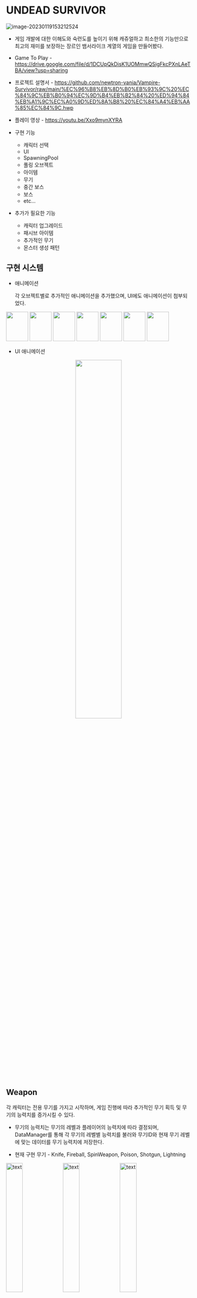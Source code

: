 # UNDEAD SURVIVOR

![image-20230119153212524](https://user-images.githubusercontent.com/118050445/213386697-4c664a95-2179-4d55-bc08-21a887409a50.png)



- 게임 개발에 대한 이해도와 숙련도를 높이기 위해 캐쥬얼하고 최소한의 기능만으로 최고의 재미를 보장하는 장르인 뱀서라이크 계열의 게임을 만들어봤다.

- Game To Play - https://drive.google.com/file/d/1DCUpQkDisK1UOMmwQSigFkcPXnLAeTBA/view?usp=sharing
- 프로젝트 설명서 - https://github.com/newtron-vania/Vampire-Survivor/raw/main/%EC%96%B8%EB%8D%B0%EB%93%9C%20%EC%84%9C%EB%B0%94%EC%9D%B4%EB%B2%84%20%ED%94%84%EB%A1%9C%EC%A0%9D%ED%8A%B8%20%EC%84%A4%EB%AA%85%EC%84%9C.hwp
- 플레이 영상 - https://youtu.be/Xxo9mynXYRA

- 구현 기능
  - 캐릭터 선택
  - UI
  - SpawningPool
  - 풀링 오브젝트
  - 아이템
  - 무기
  - 중간 보스
  - 보스
  - etc...
- 추가가 필요한 기능
  - 캐릭터 업그레이드
  - 패시브 아이템
  - 추가적인 무기
  - 몬스터 생성 패턴


## 구현 시스템

- 애니메이션

  각 오브젝트별로 추가적인 애니메이션을 추가했으며, UI에도 애니메이션이 첨부되었다.

<img src= "https://user-images.githubusercontent.com/118050445/213386727-87c1615a-3b8d-4b3f-b300-4d5d6ca11fb8.gif" width = "60px" height = "80px"> <img src= "https://user-images.githubusercontent.com/118050445/213386797-26b81c54-db72-4dd4-97a6-1f9cdf6f68ed.gif" width = "60px" height = "80px">
<img src= "https://user-images.githubusercontent.com/118050445/213386810-0ec5b0ec-2cec-4773-a522-86eb0365c52b.gif" width = "60px" height = "80px">
<img src= "https://user-images.githubusercontent.com/118050445/213386826-73aafc42-61e4-4ff8-90e4-93199913b55b.gif" width = "60px" height = "80px">
<img src= "https://user-images.githubusercontent.com/118050445/213386839-a33f57e8-d17c-479f-8506-4436a0f4c745.gif" width = "60px" height = "80px">
<img src= "https://user-images.githubusercontent.com/118050445/213386847-8e814c36-0649-4c89-902c-10df8f23a706.gif" width = "60px" height = "80px">
<img src= "https://user-images.githubusercontent.com/118050445/213386869-6df641d2-d16e-4d71-82af-f587b333cdaa.gif" width = "60px" height = "80px">

- UI 애니메이션
<p align="center">
<img src="https://user-images.githubusercontent.com/118050445/213387108-4b8f7ed4-e847-4b8a-9e3e-4cd73ac40304.gif" width = "50% height = "50%">
</p>

## Weapon

각 캐릭터는 전용 무기를 가지고 시작하며, 게임 진행에 따라 추가적인 무기 획득 및 무기의 능력치를 증가시킬 수 있다.
- 무기의 능력치는 무기의 레벨과 플레이어의 능력치에 따라 결정되며, DataManager를 통해 각 무기의 레벨별 능력치를 불러와 무기ID와 현재 무기 레벨에 맞는 데이터를 무기 능력치에 저장한다.

- 현재 구현 무기 - Knife, Fireball, SpinWeapon, Poison, Shotgun, Lightning

<img src= "https://user-images.githubusercontent.com/118050445/213397871-6552ff87-e7dc-404d-912f-6846f2228c72.gif" alt="text" width="30%" height="30%"> <img src= "https://user-images.githubusercontent.com/118050445/213397892-9a159b47-d3f4-470e-b141-aa4b3b1fb5cc.gif" alt="text" width="30%" height="30%"> <img src= "https://user-images.githubusercontent.com/118050445/213397899-14df5e24-3a2a-406d-893d-1ab6c7b0fa4e.gif" alt="text" width="30%" height="30%">


## PlayerStat
 캐릭터의 주요 능력치는 MaxHp, MoveSpeed, Damage, Defense, Cooldown, Amount로 구성된다.
 - MaxHp : 최대 Hp. 1당 1만큼 증가한다.
 - MoveSpeed : 이동 속도. 1당 1만큼 증가한다.
 - Damage : 공격력. 10당 10%만큼 공격력이 증가한다.(합계산)
 - Defense : 방어력. 1당 1만큼 증가한다.
 - Cooldown : 무기 재사용 대기시간. 10당 10%만큼 대기시간이 감소한다.(곱계산)
 - Amount : 무기 생성 개수. 한번에 생성하는 무기의 개수가 증가한다. 1당 1만큼 증가한다.
 
<p align="center">
<img src= "https://user-images.githubusercontent.com/118050445/213406700-4d3f1217-0df9-479e-adb2-b1157b4b60af.PNG" alt="text" width="50%" height="50%">
</p>

## Item
  몬스터는 사망 시 Exp과 일정 확률로 Item을 생성한다. 캐릭터는 ItemGetterObject를 통해 특정 거리의 아이템의 존재를 확인할 수 있으며, 아이템을 확인할 시 아이템이 캐릭터를 향해 이동하며 캐릭터와 충돌 시 각 아이템의 OnItemEvent를 실행한다.
  
<p align="center">
<img src= "https://user-images.githubusercontent.com/118050445/213404095-ff6fb57f-997d-464e-a811-c83c217ba9f8.gif" alt="text" width="50%" height="50%">
</p>

- Exp : 특정 값만큼 캐릭터의 Exp를 증가시킨다.

<p align="center">
<img src= "https://user-images.githubusercontent.com/118050445/213404010-26593362-7aad-4fff-81df-99e42e3331c4.gif" alt="text" width="50%" height="50%">
</p>

- Health : 특정 값만큼 캐릭터의 체력을 회복시킨다.

<p align="center">
<img src= "https://user-images.githubusercontent.com/118050445/213404146-cb846101-234b-4776-8985-123da72e05be.gif" alt="text" width="50%" height="50%">
</p>

- Magnet : 월드맵에 존재하는 모든 Item을 캐릭터를 향해 이동시킨다.

<p align="center">
<img src= "https://user-images.githubusercontent.com/118050445/213404176-cec7ab90-7e15-4b41-ae4d-256efc8a07c3.gif" alt="text" width="50%" height="50%">
</p>

- ItemBox : 캐릭터를 향해 움직이지 않는 Item이다. 획득 시 ItemBoxOpenUI를 생성하며, 이를 통해 랜덤으로 무기를 획득 및 강화할 수 있다. 만약 더이상 무기를 강화하거나 획득할 수 없다면 Health 아이템을 획득한다.

<p align="center">
<img src= "https://user-images.githubusercontent.com/118050445/213404163-b701615f-9192-474a-af70-add9af5ed383.gif" alt="text" width="50%" height="50%">
</p>


## SpawningPool
- 캐릭터의 일정 범위에는 몬스터를 생성하는 SpawningPool이 존재하며, 랜덤으로 위치를 지정하여 몬스터를 생성한다.
- 게임 시간이 1분이 지날 때마다 중간보스가 생성되며, 중간보스는 일반 몬스터보다 더 강한 능력치를 가진다.
- 5분이 지날 시 보스가 생성되며, 보스가 사망 시 게임을 승리한다.

### 몬스터 종류
- 근접 : 몬스터들은 기본적으로 플레이어와 접촉 시 데미지를 준다. 
- 원거리 : 특정 몬스터는 플레이어의 위치를 향해 bullet을 발사한다.
- 중간보스 : 일반 몬스터보다 크기가 더 크고 무게가 더 나가며, 일반몬스터에서 중간보스로 인한 보정만큼 능력치가 향상된다.
- 보스 : 다른 몬스터들과 독립적으로 존재하며, 1개 이상의 스킬을 가지고 있고 스킬들 중 랜덤으로 1개를 선택하여 사용한다. 스킬은 재사용 대기시간이 존재한다.

### Boss Skill Example

  - Blink - 시간정지 후 플레이어 주변으로 이동
<p align="center">
<img src= "https://user-images.githubusercontent.com/118050445/213416839-579a61dd-ebb0-445f-ac83-7ffdad75fa83.gif" width ="50%" height="50%">



  - Rush - 플레이어 위치로 일직선으로 돌진. 3번 반복
<p align="center">
<img src= "https://user-images.githubusercontent.com/118050445/213416857-4163c548-b036-489b-9c92-dd354db46dfc.gif" width ="50%" height="50%">
</p>


# 개발 결과
<p align="center">
<img src="https://user-images.githubusercontent.com/118050445/213421054-cb5d8223-3279-4d0d-9623-08725e602b18.gif" width="70%" height="70%">
</p>

##
- 제작기간 : 20일
- 참고 에셋
  - 언데드 서바이버 에셋 팩 : https://assetstore.unity.com/packages/2d/undead-survivor-assets-pack-238068
  - 2d Flat Explosion : https://assetstore.unity.com/packages/2d/textures-materials/2d-flat-explosion-66932
  - 8-Bit Sfx : https://assetstore.unity.com/packages/audio/sound-fx/8-bit-sfx-32831
  - Casual Game BGM #5 : https://assetstore.unity.com/packages/audio/music/casual-game-bgm-5-135943
  - 2D Potions Pixel Art : https://assetstore.unity.com/packages/2d/gui/icons/2d-potions-pixel-art-196023
  - Buttons Set : https://assetstore.unity.com/packages/2d/gui/buttons-set-211824
  - Monsters_Creatures_Fantasy : https://assetstore.unity.com/packages/2d/characters/monsters-creatures-fantasy-167949
